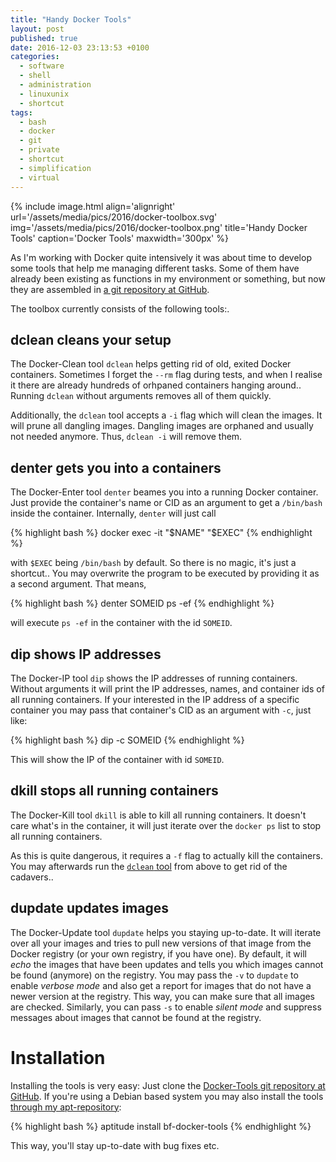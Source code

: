 ```yaml
---
title: "Handy Docker Tools"
layout: post
published: true
date: 2016-12-03 23:13:53 +0100
categories:
  - software
  - shell
  - administration
  - linuxunix
  - shortcut
tags:
  - bash
  - docker
  - git
  - private
  - shortcut
  - simplification
  - virtual
---
```



{% include image.html align='alignright' url='/assets/media/pics/2016/docker-toolbox.svg' img='/assets/media/pics/2016/docker-toolbox.png' title='Handy Docker Tools' caption='Docker Tools' maxwidth='300px' %}

As I'm working with Docker quite intensively it was about time to develop some tools that help me managing different tasks.
Some of them have already been existing as functions in my environment or something, but now they are assembled in [a git repository at GitHub](https://github.com/binfalse/docker-tools).

The toolbox currently consists of the following tools:.

## dclean cleans your setup

The Docker-Clean tool `dclean` helps getting rid of old, exited Docker containers.
Sometimes I forget the `--rm` flag during tests, and when I realise it there are already hundreds of orhpaned containers hanging around..
Running `dclean` without arguments removes all of them quickly.

Additionally, the `dclean` tool accepts a `-i` flag which will clean the images.
It will prune all dangling images.
Dangling images are orphaned and usually not needed anymore.
Thus, `dclean -i` will remove them.


## denter gets you into a containers

The Docker-Enter tool `denter` beames you into a running Docker container.
Just provide the container's name or CID as an argument to get a `/bin/bash` inside the container.
Internally, `denter` will just call

{% highlight bash %}
docker exec -it "$NAME" "$EXEC"
{% endhighlight %}

with `$EXEC` being `/bin/bash` by default.
So there is no magic, it's just a shortcut..
You may overwrite the program to be executed by providing it as a second argument.
That means,

{% highlight bash %}
denter SOMEID ps -ef
{% endhighlight %}

will execute `ps -ef` in the container with the id `SOMEID`.


## dip shows IP addresses

The Docker-IP tool `dip` shows the IP addresses of running containers.
Without arguments it will print the IP addresses, names, and container ids of all running containers.
If your interested in the IP address of a specific container you may pass that container's CID as an argument with `-c`, just like:


{% highlight bash %}
dip -c SOMEID
{% endhighlight %}

This will show the IP of the container with id `SOMEID`.


## dkill stops all running containers

The Docker-Kill tool `dkill` is able to kill all running containers.
It doesn't care what's in the container, it will just iterate over the `docker ps` list to stop all running containers.

As this is quite dangerous, it requires a `-f` flag to actually kill the containers.
You may afterwards run the [`dclean` tool](#dclean-cleans-your-setup) from above to get rid of the cadavers..


## dupdate updates images

The Docker-Update tool `dupdate` helps you staying up-to-date.
It will iterate over all your images and tries to pull new versions of that image from the Docker registry (or your own registry, if you have one).
By default, it will *echo* the images that have been updates and tells you which images cannot be found (anymore) on the registry.
You may pass the `-v` to `dupdate` to enable *verbose mode* and also get a report for images that do not have a newer version at the registry.
This way, you can make sure that all images are checked.
Similarly, you can pass `-s` to enable *silent mode* and suppress messages about images that cannot be found at the registry.



# Installation

Installing the tools is very easy:
Just clone the [Docker-Tools git repository at GitHub](https://github.com/binfalse/docker-tools).
If you're using a Debian based system you may also install the tools [through my apt-repository](/software/apt-repo/):

{% highlight bash %}
aptitude install bf-docker-tools
{% endhighlight %}

This way, you'll stay up-to-date with bug fixes etc.
